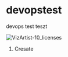 # devopstest
devops test
teszt

![VizArtist-10_licenses](https://github.com/user-attachments/assets/8b13c164-b98a-4f24-8ab5-1c03e72c54cc)

1. Cresate   